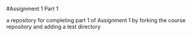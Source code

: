 #Assignment 1 Part 1

a repository for completing part 1 of Assignment 1 by forking the course repository and adding a test directory
